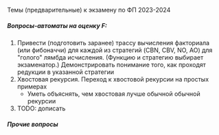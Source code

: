 Темы (предварительные) к экзамену по ФП 2023-2024


##### Вопросы-автоматы на оценку F:

1. Привести (подготовить заранее) трассу вычисления факториала (или фибоначчи) для каждой из стратегий (CBN, CBV, NO, AO) для "голого" лямбда исчисления. (Функцию и стратегию выбирает экзаменатор.) Демонстрировать понимание того, как проходят редукции в указанной стратегии
1. Хвостовая рекурсия. Переход к хвостовой рекурсии на простых примерах
   * Уметь объяснять, чем хвостовая лучше обычной обычной рекурсии
1. TODO: дописать

##### Прочие вопросы

<!--
4. Функции в программировании и функции в математике. Сходства и отличия. Понятие чистой функции
1. Четыре вида полиморфизма ([согласно Л. Карделли](https://www.classes.cs.uchicago.edu/archive/2012/spring/22300-1/papers/Cardelli-Wegner.pdf))
1. Алгебраические типы данных. Что такое и в чем их алгебраичность?
   * Boolean blindness
1. История Mars Climate Orbiter (летучка 3). Понятия: zero-cost abstraction, leaking abstraction.
1. GADT, что такое и зачем нужно
   * Равенство  типов (летучка 4)
   * Использование для форматированной печати
1. Continuation passing style. Преобразование фукнкций из стандартного (direct) стиля в CPS
   * Быть готовыми переписать рекурсивную функцию из домашнего задания в CPS
1. Парсер-комбинаторы
   * Пример: синтаксический анализатор языка a^n b^n c^n (где а,b,c -- символы алфавита, ^n -- n вхождений подряд).
     Плохой вход должен детектироваться максимально рано
1. Понятие мемоизации
   * Пример: эффективное вычисление чисел Фибоначчи
1. Лямбда-исчисление
   * Понятие исчисления. Аксиомы, правила вывода, посылки и заключения. Доказательства
   * Три правила (α, β, η) преобразования лямбда-термов
   * Лямбда исчисление как универсальный язык программирования. Числа Чёрча, арифметика, ветвления
   * Стратегии вычисления лямбда-термов: CBN, CBV, CBNeeded, NO, AO. Достоинства и недостатки
   * Написание рекурсивных функций без использования рекурсии. Комбинаторы неподвиджной точки для разных стратегий
     * Примеры
   * Capture avoiding substitution. Индексы и уровни, придуманные N. de Bruijn
   * Унификация и подстановки. Occurs check.
     * Уметь демонстрировать преимущества и недостатки включения/выключения occurs check.
1. Монады. Законы монад. Стандартные монады: Maybe, Result, List, Identity, Parser, Concurrency.
   * Как в использовании отличаются монады и исключения?
1. Аппликативные функторы. Чем отличаются от монад, и когда их стоит предпочитать монадам?
1. PFDS. Понятие неизменяемых и устойчивых (persistent) типов данных.
1. PFDS. Чисто функциональные очереди. Три реализации
1. PFDS. Понятие префиксных деревьев и HAMT.
1. Ленивые списки (потоки)
   * Стандартные задачи: фибоначчи
1. Унификация
1. Вывод типов в системе Хиндли-Милнера
10. ~~Схемы рекурсии. На примере списков и деревьев. Ката- и анаморфизм.~~
11. ~~Схемы рекурсии. Хиломорфизм. Решения задач: фибоначчи, binary partition, LCS~~
-->
